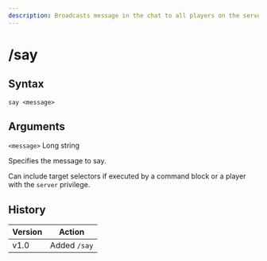 ```yaml
---
description: Broadcasts message in the chat to all players on the server.
---
```


# /say

## Syntax

`say <message>`

## Arguments

`<message>` Long string

Specifies the message to say.

Can include target selectors if executed by a command block or a player with the `server` privilege.

## History

<table data-full-width="false"><thead><tr><th>Version</th><th>Action</th></tr></thead><tbody><tr><td>v1.0</td><td>Added <code>/say</code></td></tr></tbody></table>
